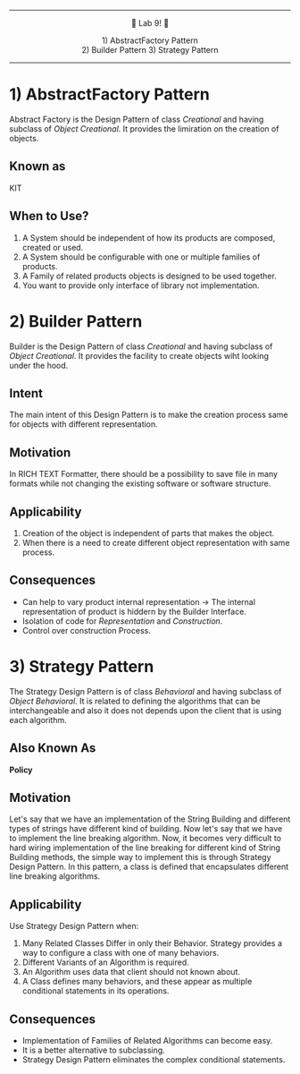 ***
<p align="center">
🎉 Lab 9! 🎉
</p>
<p align="center">
1) AbstractFactory Pattern <br>
2) Builder Pattern
3) Strategy Pattern
</p>

***
 
# 1) AbstractFactory Pattern
Abstract Factory is the Design Pattern of class *Creational* and having subclass of *Object Creational*. It provides the limiration on the creation of objects.

## Known as
KIT

## When to Use?
1. A System should be independent of how its products are composed, created or used.
2. A System should be configurable with one or multiple families of products.
3. A Family of related products objects is designed to be used together.
4. You want to provide only interface of library not implementation.

# 2) Builder Pattern
Builder is the Design Pattern of class *Creational* and having subclass of *Object Creational*. It provides the facility to create objects wiht looking under the hood.

## Intent
The main intent of this Design Pattern is to make the creation process same for objects with different representation.

## Motivation
In RICH TEXT Formatter, there should be a possibility to save file in many formats while not changing the existing software or software structure.

## Applicability
1. Creation of the object is independent of parts that makes the object.
2. When there is a need to create different object representation with same process.

## Consequences
* Can help to vary product internal representation -> The internal representation of product is hiddern by the Builder Interface.
* Isolation of code for *Representation* and *Construction*.
* Control over construction Process.

# 3) Strategy Pattern
The Strategy Design Pattern is of class _Behavioral_ and having subclass of _Object Behavioral_. It is related to defining the algorithms that can be interchangeable and also it does not depends upon the client that is using each algorithm.

## Also Known As
**Policy**

## Motivation
Let's say that we have an implementation of the String Building and different types of strings have different kind of building. Now let's say that we have to implement the line breaking algorithm. Now, it becomes very difficult to hard wiring implementation of the line breaking for different kind of String Building methods, the simple way to implement this is through Strategy Design Pattern. In this pattern, a class is defined that encapsulates different line breaking algorithms.

## Applicability
Use Strategy Design Pattern when:
1. Many Related Classes Differ in only their Behavior. Strategy provides a way to configure a class with one of many behaviors.
2. Different Variants of an Algorithm is required.
3. An Algorithm uses data that client should not known about.
4. A Class defines many behaviors, and these appear as multiple conditional statements in its operations.

## Consequences
* Implementation of Families of Related Algorithms can become easy.
* It is a better alternative to subclassing.
* Strategy Design Pattern eliminates the complex conditional statements.
